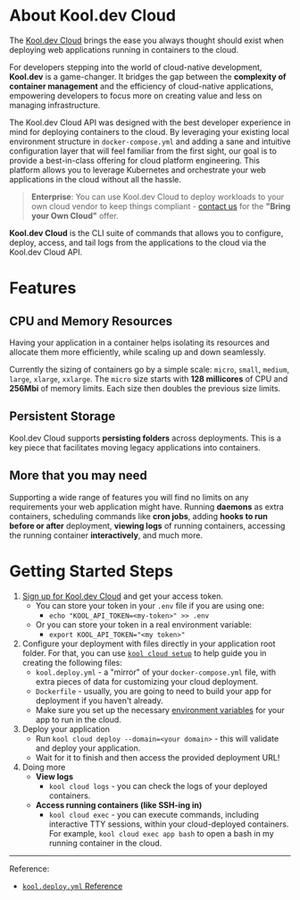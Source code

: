 # About Kool.dev Cloud

The [Kool.dev Cloud](https://kool.dev/cloud) brings the ease you always thought should exist when deploying web applications running in containers to the cloud.

For developers stepping into the world of cloud-native development, **Kool.dev** is a game-changer. It bridges the gap between the **complexity of container management** and the efficiency of cloud-native applications, empowering developers to focus more on creating value and less on managing infrastructure.

The Kool.dev Cloud API was designed with the best developer experience in mind for deploying containers to the cloud. By leveraging your existing local environment structure in `docker-compose.yml` and adding a sane and intuitive configuration layer that will feel familiar from the first sight, our goal is to provide a best-in-class offering for cloud platform engineering. This platform allows you to leverage Kubernetes and orchestrate your web applications in the cloud without all the hassle.

> **Enterprise**: You can use Kool.dev Cloud to deploy workloads to your own cloud vendor to keep things compliant - [contact us](mailto:contact@kool.dev) for the **"Bring your Own Cloud"** offer.

**Kool.dev Cloud** is the CLI suite of commands that allows you to configure, deploy, access, and tail logs from the applications to the cloud via the Kool.dev Cloud API.

# Features

## CPU and Memory Resources

Having your application in a container helps isolating its resources and allocate them more efficiently, while scaling up and down seamlessly.

Currently the sizing of containers go by a simple scale: `micro`, `small`, `medium`, `large`, `xlarge`, `xxlarge`. The `micro` size starts with **128 millicores** of CPU and **256Mbi** of memory limits. Each size then doubles the previous size limits.

## Persistent Storage

Kool.dev Cloud supports **persisting folders** across deployments. This is a key piece that facilitates moving legacy applications into containers.

## More that you may need

Supporting a wide range of features you will find no limits on any requirements your web application might have. Running **daemons** as extra containers, scheduling commands like **cron jobs**, adding **hooks to run before or after** deployment, **viewing logs** of running containers, accessing the running container **interactively**, and much more.

# Getting Started Steps

1. [Sign up for Kool.dev Cloud](https://kool.dev/register) and get your access token.
	- You can store your token in your `.env` file if you are using one:
		- `echo "KOOL_API_TOKEN=<my-token>" >> .env`
	- Or you can store your token in a real environment variable:
		- `export KOOL_API_TOKEN="<my token>"`
1. Configure your deployment with files directly in your application root folder. For that, you can use [`kool cloud setup`](/docs/commands-reference/kool-cloud-setup) to help guide you in creating the following files:
	- `kool.deploy.yml` - a "mirror" of your `docker-compose.yml` file, with extra pieces of data for customizing your cloud deployment.
	- `Dockerfile` - usually, you are going to need to build your app for deployment if you haven't already.
	- Make sure you set up the necessary [environment variables](/docs/kool-cloud/environment-variables) for your app to run in the cloud.
1. Deploy your application
	- Run `kool cloud deploy --domain=<your domain>` - this will validate and deploy your application.
	- Wait for it to finish and then access the provided deployment URL!
1. Doing more
	- **View logs**
		- `kool cloud logs` - you can check the logs of your deployed containers.
	- **Access running containers (like SSH-ing in)**
		- `kool cloud exec` - you can execute commands, including interactive TTY sessions, within your cloud-deployed containers. For example, `kool cloud exec app bash` to open a bash in my running container in the cloud.

---

Reference:

- [`kool.deploy.yml` Reference](/docs/kool-cloud/kool.deploy.yml-reference)
